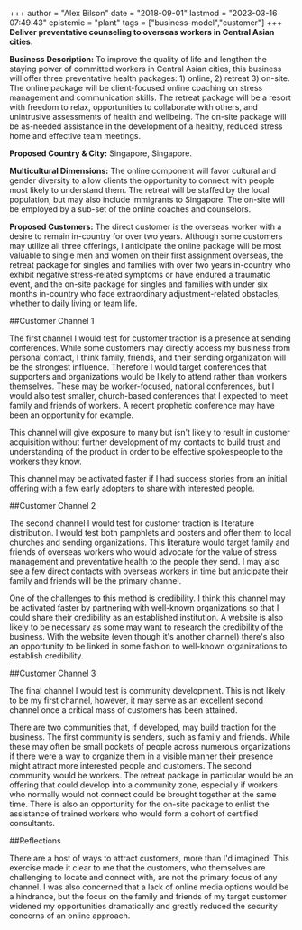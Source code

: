 +++
author = "Alex Bilson"
date = "2018-09-01"
lastmod = "2023-03-16 07:49:43"
epistemic = "plant"
tags = ["business-model","customer"]
+++
**Deliver preventative counseling to overseas workers in Central Asian cities.**

**Business Description:** To improve the quality of life and lengthen the staying power of committed workers in Central Asian cities, this business will offer three preventative health packages: 1) online, 2) retreat 3) on-site.  The online package will be client-focused online coaching on stress management and communication skills.  The retreat package will be a resort with freedom to relax, opportunities to collaborate with others, and unintrusive assessments of health and wellbeing.  The on-site package will be as-needed assistance in the development of a healthy, reduced stress home and effective team meetings.

**Proposed Country & City:** Singapore, Singapore.

**Multicultural Dimensions:** The online component will favor cultural and gender diversity to allow clients the opportunity to connect with people most likely to understand them.  The retreat will be staffed by the local population, but may also include immigrants to Singapore.  The on-site will be employed by a sub-set of the online coaches and counselors.

**Proposed Customers:** The direct customer is the overseas worker with a desire to remain in-country for over two years.  Although some customers may utilize all three offerings, I anticipate the online package will be most valuable to single men and women on their first assignment overseas, the retreat package for singles and families with over two years in-country who exhibit negative stress-related symptoms or have endured a traumatic event, and the on-site package for singles and families with under six months in-country who face extraordinary adjustment-related obstacles, whether to daily living or team life.

##Customer Channel 1

The first channel I would test for customer traction is a presence at sending conferences.  While some customers may directly access my business from personal contact, I think family, friends, and their sending organization will be the strongest influence.  Therefore I would target conferences that supporters and organizations would be likely to attend rather than workers themselves.  These may be worker-focused, national conferences, but I would also test smaller, church-based conferences that I expected to meet family and friends of workers.  A recent prophetic conference may have been an opportunity for example.

This channel will give exposure to many but isn't likely to result in customer acquisition without further development of my contacts to build trust and understanding of the product in order to be effective spokespeople to the workers they know.

This channel may be activated faster if I had success stories from an initial offering with a few early adopters to share with interested people.

##Customer Channel 2

The second channel I would test for customer traction is literature distribution.  I would test both pamphlets and posters and offer them to local churches and sending organizations.  This literature would target family and friends of overseas workers who would advocate for the value of stress management and preventative health to the people they send.  I may also see a few direct contacts with overseas workers in time but anticipate their family and friends will be the primary channel.

One of the challenges to this method is credibility.  I think this channel may be activated faster by partnering with well-known organizations so that I could share their credibility as an established institution.  A website is also likely to be necessary as some may want to research the credibility of the business.  With the website (even though it's another channel) there's also an opportunity to be linked in some fashion to well-known organizations to establish credibility.

##Customer Channel 3

The final channel I would test is community development.  This is not likely to be my first channel, however, it may serve as an excellent second channel once a critical mass of customers has been attained.

There are two communities that, if developed, may build traction for the business.  The first community is senders, such as family and friends.  While these may often be small pockets of people across numerous organizations if there were a way to organize them in a visible manner their presence might attract more interested people and customers.  The second community would be workers.  The retreat package in particular would be an offering that could develop into a community zone, especially if workers who normally would not connect could be brought together at the same time.  There is also an opportunity for the on-site package to enlist the assistance of trained workers who would form a cohort of certified consultants.

##Reflections

There are a host of ways to attract customers, more than I'd imagined!  This exercise made it clear to me that the customers, who themselves are challenging to locate and connect with, are not the primary focus of any channel.  I was also concerned that a lack of online media options would be a hindrance, but the focus on the family and friends of my target customer widened my opportunities dramatically and greatly reduced the security concerns of an online approach.
